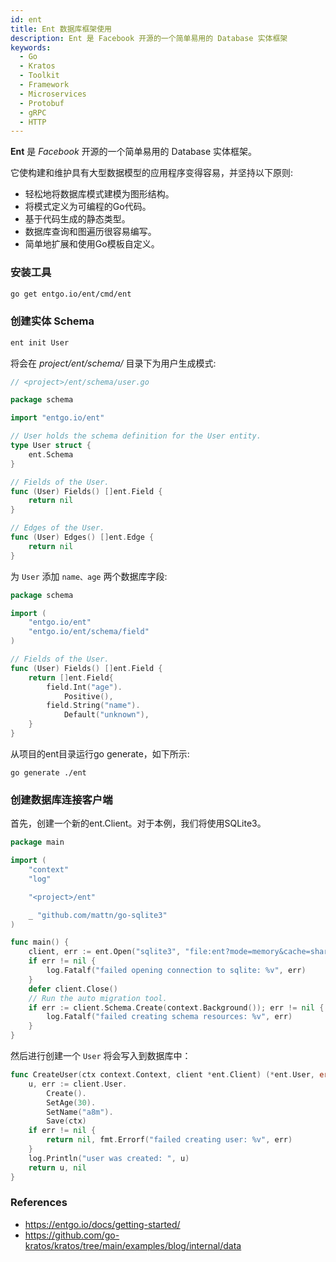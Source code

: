 ```yaml
---
id: ent
title: Ent 数据库框架使用
description: Ent 是 Facebook 开源的一个简单易用的 Database 实体框架
keywords:
  - Go 
  - Kratos
  - Toolkit
  - Framework
  - Microservices
  - Protobuf
  - gRPC
  - HTTP
---
```


**Ent** 是 *Facebook* 开源的一个简单易用的 Database 实体框架。

它使构建和维护具有大型数据模型的应用程序变得容易，并坚持以下原则:

* 轻松地将数据库模式建模为图形结构。
* 将模式定义为可编程的Go代码。
* 基于代码生成的静态类型。
* 数据库查询和图遍历很容易编写。
* 简单地扩展和使用Go模板自定义。

### 安装工具

```bash
go get entgo.io/ent/cmd/ent
```

### 创建实体 Schema

```bash
ent init User
```

将会在 *project/ent/schema/* 目录下为用户生成模式:

```go
// <project>/ent/schema/user.go

package schema

import "entgo.io/ent"

// User holds the schema definition for the User entity.
type User struct {
    ent.Schema
}

// Fields of the User.
func (User) Fields() []ent.Field {
    return nil
}

// Edges of the User.
func (User) Edges() []ent.Edge {
    return nil
}
```

为 `User` 添加 `name、age` 两个数据库字段:

```go
package schema

import (
    "entgo.io/ent"
    "entgo.io/ent/schema/field"
)

// Fields of the User.
func (User) Fields() []ent.Field {
    return []ent.Field{
        field.Int("age").
            Positive(),
        field.String("name").
            Default("unknown"),
    }
}
```

从项目的ent目录运行go generate，如下所示:

```
go generate ./ent
```

### 创建数据库连接客户端

首先，创建一个新的ent.Client。对于本例，我们将使用SQLite3。

```go
package main

import (
    "context"
    "log"

    "<project>/ent"

    _ "github.com/mattn/go-sqlite3"
)

func main() {
    client, err := ent.Open("sqlite3", "file:ent?mode=memory&cache=shared&_fk=1")
    if err != nil {
        log.Fatalf("failed opening connection to sqlite: %v", err)
    }
    defer client.Close()
    // Run the auto migration tool.
    if err := client.Schema.Create(context.Background()); err != nil {
        log.Fatalf("failed creating schema resources: %v", err)
    }
}
```

然后进行创建一个 `User` 将会写入到数据库中：

```go
func CreateUser(ctx context.Context, client *ent.Client) (*ent.User, error) {
    u, err := client.User.
        Create().
        SetAge(30).
        SetName("a8m").
        Save(ctx)
    if err != nil {
        return nil, fmt.Errorf("failed creating user: %v", err)
    }
    log.Println("user was created: ", u)
    return u, nil
}
```

### References

* https://entgo.io/docs/getting-started/
* https://github.com/go-kratos/kratos/tree/main/examples/blog/internal/data

